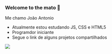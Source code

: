 ### Welcome to the mato 🔱

Me chamo João Antonio

- Atualmente estou estudando JS, CSS e HTML5
- Programdor iniciante
- Segue o link de alguns projetos compartilhados

![](https://tenor.com/pt-BR/view/mikeohearn-gif-9467924472242763968)
